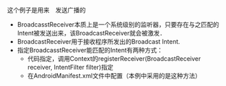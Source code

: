 这个例子是用来　发送广播的
- BroadcasstReceiver本质上是一个系统级别的监听器，只要存在与之匹配的Intent被发送出来，该BroadcastReceiver就会被激发．
- BroadcastReceiver用于接收程序所发出的Broadcast Intent.
- 指定BroadcasstReceiver能匹配的Intent有两种方式：
  - 代码指定，调用Context的registerReceiver(BroadcastReceiver receiver, IntentFilter filter)指定
  - 在AndroidManifest.xml文件中配置（本例中采用的是这种方法）
